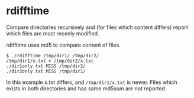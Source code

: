 # rdifftime
Compare directories recursively and (for files which content differs) report which files are most recenly modified.

rdifftime uses md5 to compare content of files.

~~~shell
$ ./rdifftime /tmp/dir1/ /tmp/dir2/
/tmp/dir1/x.txt > /tmp/dir2/x.txt
./dir1only.txt MISS /tmp/dir2/
./dir2only.txt MISS /tmp/dir1/
~~~
In this example x.txt differs, and `/tmp/dir1/x.txt` is newer. Files which exists in both directories and has same md5sum are not reported.
